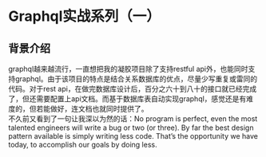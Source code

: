 # Graphql实战系列（一）

## 背景介绍
  graphql越来越流行，一直想把我的凝胶项目除了支持restful api外，也能同时支持graphql。由于该项目的特点是结合关系数据库的优点，尽量少写重复或雷同的代码。对于rest api，在做完数据库设计后，百分之六十到八十的接口就已经完成了，但还需要配置上api文档。而基于数据库表自动实现graphql，感觉还是有难度的，但若能做好，连文档也就同时提供了。  
  不久前又看到了一句让我深以为然的话：No program is perfect, even the most talented engineers will write a bug or two (or three). By far the best design pattern available is simply writing less code. That’s the opportunity we have today, to accomplish our goals by doing less.
